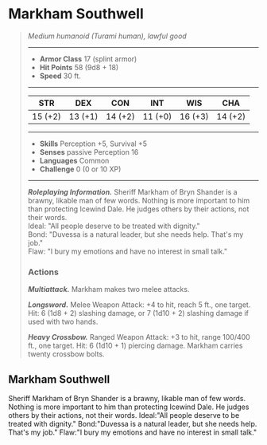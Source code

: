 # Markham Southwell
>*Medium humanoid (Turami human), lawful good*
>___
>- **Armor Class** 17 (splint armor)
>- **Hit Points** 58 (9d8 + 18)
>- **Speed** 30 ft.
>___
>|STR|DEX|CON|INT|WIS|CHA|
>|:---:|:---:|:---:|:---:|:---:|:---:|
>|15 (+2)|13 (+1)|14 (+2)|11 (+0)|16 (+3)|14 (+2)|
>___
>- **Skills** Perception +5, Survival +5
>- **Senses** passive Perception 16
>- **Languages** Common
>- **Challenge** 0 (0 or 10 XP)
>___
>***Roleplaying Information.*** Sheriff Markham of Bryn Shander is a brawny, likable man of few words. Nothing is more important to him than protecting Icewind Dale. He judges others by their actions, not their words.  
>Ideal: "All people deserve to be treated with dignity."  
>Bond: "Duvessa is a natural leader, but she needs help. That's my job."  
>Flaw: "I bury my emotions and have no interest in small talk."  
>
>### Actions
>***Multiattack.*** Markham makes two melee attacks.  
>
>***Longsword.*** Melee Weapon Attack: +4 to hit, reach 5 ft., one target. Hit: 6 (1d8 + 2) slashing damage, or 7 (1d10 + 2) slashing damage if used with two hands.  
>
>***Heavy Crossbow.*** Ranged Weapon Attack: +3 to hit, range 100/400 ft., one target. Hit: 6 (1d10 + 1) piercing damage. Markham carries twenty crossbow bolts.
## Markham Southwell
Sheriff Markham of Bryn Shander is a brawny, likable man of few words. Nothing is more important to him than protecting Icewind Dale. He judges others by their actions, not their words.
Ideal:"All people deserve to be treated with dignity."
Bond:"Duvessa is a natural leader, but she needs help. That's my job."
Flaw:"I bury my emotions and have no interest in small talk."